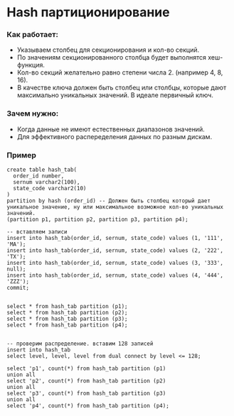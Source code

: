 # Hash партиционирование

### Как работает: 
  - Указываем столбец для секционирования и кол-во секций.
  - По значениям секционированного столбца будет выполнятся хеш-функция.
  - Кол-во секций желательно равно степени числа 2. (например 4, 8, 16).
  - В качестве ключа должен быть столбец или столбцы, которые дают максимально уникальных значений. В идеале первичный ключ.

### Зачем нужно:
  - Когда данные не имеют естественных диапазонов значений.
  - Для эффективного распеределения данных по разным дискам.

### Пример
````
create table hash_tab(
  order_id number,
  sernum varchar2(100),
  state_code varchar2(10)
)
partition by hash (order_id) -- Должен быть столбец который дает уникальное значение, ну или максимальное возможное кол-во уникальных значений.
(partition p1, partition p2, partition p3, partition p4);

-- вставляем записи
insert into hash_tab(order_id, sernum, state_code) values (1, '111', 'MA');
insert into hash_tab(order_id, sernum, state_code) values (2, '222', 'TX');
insert into hash_tab(order_id, sernum, state_code) values (3, '333', null);
insert into hash_tab(order_id, sernum, state_code) values (4, '444', 'ZZZ');
commit;


select * from hash_tab partition (p1);
select * from hash_tab partition (p2);
select * from hash_tab partition (p3);
select * from hash_tab partition (p4);


-- проверим распределение. вставим 128 записей
insert into hash_tab
select level, level, level from dual connect by level <= 128;

select 'p1', count(*) from hash_tab partition (p1)
union all
select 'p2', count(*) from hash_tab partition (p2)
union all
select 'p3', count(*) from hash_tab partition (p3)
union all
select 'p4', count(*) from hash_tab partition (p4);
````